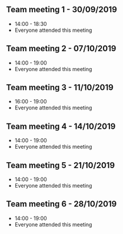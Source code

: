 ## Team meeting 1 - 30/09/2019
- 14:00 - 18:30
- Everyone attended this meeting

## Team meeting 2 - 07/10/2019

- 14:00 - 19:00
- Everyone attended this meeting

## Team meeting 3 - 11/10/2019

- 16:00 - 19:00
- Everyone attended this meeting

## Team meeting 4 - 14/10/2019

- 14:00 - 19:00
- Everyone attended this meeting

## Team meeting 5 - 21/10/2019

- 14:00 - 19:00
- Everyone attended this meeting

## Team meeting 6 - 28/10/2019

- 14:00 - 19:00
- Everyone attended this meeting